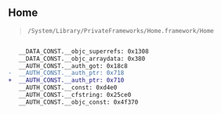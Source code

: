 ## Home

> `/System/Library/PrivateFrameworks/Home.framework/Home`

```diff

   __DATA_CONST.__objc_superrefs: 0x1308
   __DATA_CONST.__objc_arraydata: 0x380
   __AUTH_CONST.__auth_got: 0x18c8
-  __AUTH_CONST.__auth_ptr: 0x718
+  __AUTH_CONST.__auth_ptr: 0x710
   __AUTH_CONST.__const: 0xd4e0
   __AUTH_CONST.__cfstring: 0x25ce0
   __AUTH_CONST.__objc_const: 0x4f370

```
